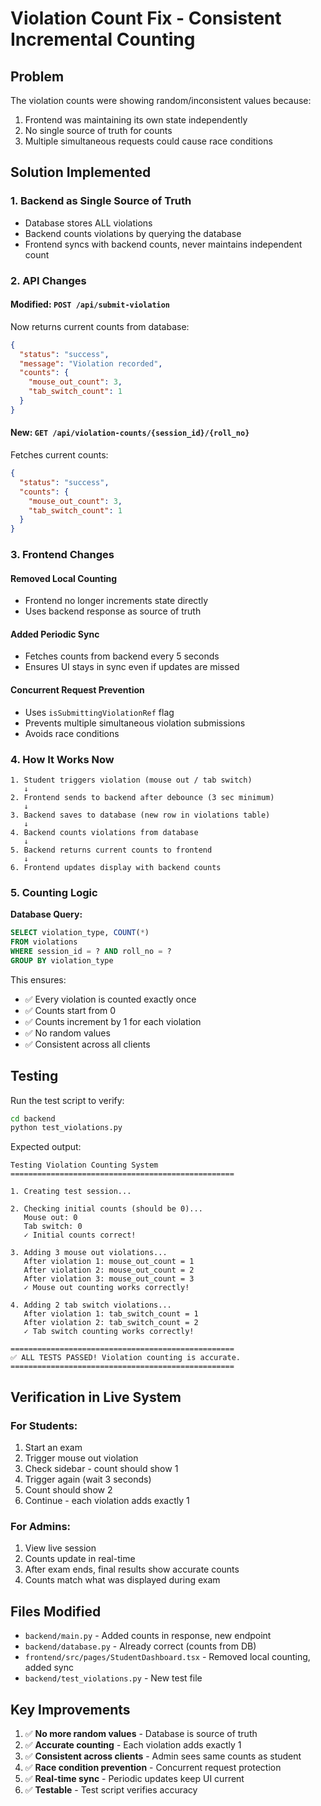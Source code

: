 # Violation Count Fix - Consistent Incremental Counting

## Problem
The violation counts were showing random/inconsistent values because:
1. Frontend was maintaining its own state independently
2. No single source of truth for counts
3. Multiple simultaneous requests could cause race conditions

## Solution Implemented

### 1. **Backend as Single Source of Truth**
- Database stores ALL violations
- Backend counts violations by querying the database
- Frontend syncs with backend counts, never maintains independent count

### 2. **API Changes**

#### Modified: `POST /api/submit-violation`
Now returns current counts from database:
```json
{
  "status": "success",
  "message": "Violation recorded",
  "counts": {
    "mouse_out_count": 3,
    "tab_switch_count": 1
  }
}
```

#### New: `GET /api/violation-counts/{session_id}/{roll_no}`
Fetches current counts:
```json
{
  "status": "success",
  "counts": {
    "mouse_out_count": 3,
    "tab_switch_count": 1
  }
}
```

### 3. **Frontend Changes**

#### Removed Local Counting
- Frontend no longer increments state directly
- Uses backend response as source of truth

#### Added Periodic Sync
- Fetches counts from backend every 5 seconds
- Ensures UI stays in sync even if updates are missed

#### Concurrent Request Prevention
- Uses `isSubmittingViolationRef` flag
- Prevents multiple simultaneous violation submissions
- Avoids race conditions

### 4. **How It Works Now**

```
1. Student triggers violation (mouse out / tab switch)
   ↓
2. Frontend sends to backend after debounce (3 sec minimum)
   ↓
3. Backend saves to database (new row in violations table)
   ↓
4. Backend counts violations from database
   ↓
5. Backend returns current counts to frontend
   ↓
6. Frontend updates display with backend counts
```

### 5. **Counting Logic**

**Database Query:**
```sql
SELECT violation_type, COUNT(*) 
FROM violations 
WHERE session_id = ? AND roll_no = ?
GROUP BY violation_type
```

This ensures:
- ✅ Every violation is counted exactly once
- ✅ Counts start from 0
- ✅ Counts increment by 1 for each violation
- ✅ No random values
- ✅ Consistent across all clients

## Testing

Run the test script to verify:
```bash
cd backend
python test_violations.py
```

Expected output:
```
Testing Violation Counting System
==================================================

1. Creating test session...

2. Checking initial counts (should be 0)...
   Mouse out: 0
   Tab switch: 0
   ✓ Initial counts correct!

3. Adding 3 mouse out violations...
   After violation 1: mouse_out_count = 1
   After violation 2: mouse_out_count = 2
   After violation 3: mouse_out_count = 3
   ✓ Mouse out counting works correctly!

4. Adding 2 tab switch violations...
   After violation 1: tab_switch_count = 1
   After violation 2: tab_switch_count = 2
   ✓ Tab switch counting works correctly!

==================================================
✅ ALL TESTS PASSED! Violation counting is accurate.
==================================================
```

## Verification in Live System

### For Students:
1. Start an exam
2. Trigger mouse out violation
3. Check sidebar - count should show 1
4. Trigger again (wait 3 seconds)
5. Count should show 2
6. Continue - each violation adds exactly 1

### For Admins:
1. View live session
2. Counts update in real-time
3. After exam ends, final results show accurate counts
4. Counts match what was displayed during exam

## Files Modified

- `backend/main.py` - Added counts in response, new endpoint
- `backend/database.py` - Already correct (counts from DB)
- `frontend/src/pages/StudentDashboard.tsx` - Removed local counting, added sync
- `backend/test_violations.py` - New test file

## Key Improvements

1. ✅ **No more random values** - Database is source of truth
2. ✅ **Accurate counting** - Each violation adds exactly 1
3. ✅ **Consistent across clients** - Admin sees same counts as student
4. ✅ **Race condition prevention** - Concurrent request protection
5. ✅ **Real-time sync** - Periodic updates keep UI current
6. ✅ **Testable** - Test script verifies accuracy
